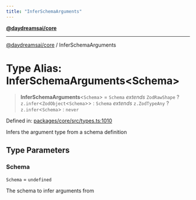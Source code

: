 ```yaml
---
title: "InferSchemaArguments"
---
```


[**@daydreamsai/core**](./api-reference.md)

***

[@daydreamsai/core](./api-reference.md) / InferSchemaArguments

# Type Alias: InferSchemaArguments\<Schema\>

> **InferSchemaArguments**\<`Schema`\> = `Schema` *extends* `ZodRawShape` ? `z.infer`\<`ZodObject`\<`Schema`\>\> : `Schema` *extends* `z.ZodTypeAny` ? `z.infer`\<`Schema`\> : `never`

Defined in: [packages/core/src/types.ts:1010](https://github.com/dojoengine/daydreams/blob/877d54c3d7a1ffa2e1fe799ae3402216c969af05/packages/core/src/types.ts#L1010)

Infers the argument type from a schema definition

## Type Parameters

### Schema

`Schema` = `undefined`

The schema to infer arguments from
